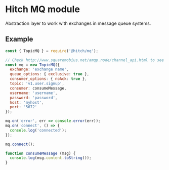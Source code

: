 # Hitch MQ module

Abstraction layer to work with exchanges in message queue systems.

## Example

```js
const { TopicMQ } = require('@hitch/mq');

// Check http://www.squaremobius.net/amqp.node/channel_api.html to see all options.
const mq = new TopicMQ({
  exchange: 'exchange name',
  queue_options: { exclusive: true },
  consumer_options: { noAck: true },
  topic: 'v1.user.signup',
  consumer: consumeMessage,
  username: 'username',
  password: 'password',
  host: 'myhost',
  port: '5672'
});

mq.on('error', err => console.error(err));
mq.on('connect', () => {
  console.log('connected');
});

mq.connect();

function consumeMessage (msg) {
  console.log(msg.content.toString());
}
```
